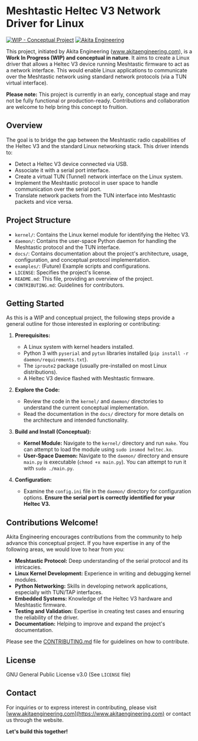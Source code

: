 # Meshtastic Heltec V3 Network Driver for Linux

[![WIP - Conceptual Project](https://img.shields.io/badge/Status-WIP%20Conceptual-orange.svg)](https://github.com/akita-engineering/Meshtastic-Heltec-V3-Network-Driver-for-Linux)
[![Akita Engineering](https://img.shields.io/badge/Organization-Akita%20Engineering-blue.svg)](https://www.akitaengineering.com)

This project, initiated by Akita Engineering (www.akitaengineering.com), is a **Work In Progress (WIP) and conceptual in nature**. It aims to create a Linux driver that allows a Heltec V3 device running Meshtastic firmware to act as a network interface. This would enable Linux applications to communicate over the Meshtastic network using standard network protocols (via a TUN virtual interface).

**Please note:** This project is currently in an early, conceptual stage and may not be fully functional or production-ready. Contributions and collaboration are welcome to help bring this concept to fruition.

## Overview

The goal is to bridge the gap between the Meshtastic radio capabilities of the Heltec V3 and the standard Linux networking stack. This driver intends to:

- Detect a Heltec V3 device connected via USB.
- Associate it with a serial port interface.
- Create a virtual TUN (Tunnel) network interface on the Linux system.
- Implement the Meshtastic protocol in user space to handle communication over the serial port.
- Translate network packets from the TUN interface into Meshtastic packets and vice versa.

## Project Structure

- `kernel/`: Contains the Linux kernel module for identifying the Heltec V3.
- `daemon/`: Contains the user-space Python daemon for handling the Meshtastic protocol and the TUN interface.
- `docs/`: Contains documentation about the project's architecture, usage, configuration, and conceptual protocol implementation.
- `examples/`: (Future) Example scripts and configurations.
- `LICENSE`: Specifies the project's license.
- `README.md`: This file, providing an overview of the project.
- `CONTRIBUTING.md`: Guidelines for contributors.

## Getting Started

As this is a WIP and conceptual project, the following steps provide a general outline for those interested in exploring or contributing:

1.  **Prerequisites:**
    - A Linux system with kernel headers installed.
    - Python 3 with `pyserial` and `pytun` libraries installed (`pip install -r daemon/requirements.txt`).
    - The `iproute2` package (usually pre-installed on most Linux distributions).
    - A Heltec V3 device flashed with Meshtastic firmware.

2.  **Explore the Code:**
    - Review the code in the `kernel/` and `daemon/` directories to understand the current conceptual implementation.
    - Read the documentation in the `docs/` directory for more details on the architecture and intended functionality.

3.  **Build and Install (Conceptual):**
    - **Kernel Module:** Navigate to the `kernel/` directory and run `make`. You can attempt to load the module using `sudo insmod heltec.ko`.
    - **User-Space Daemon:** Navigate to the `daemon/` directory and ensure `main.py` is executable (`chmod +x main.py`). You can attempt to run it with `sudo ./main.py`.

4.  **Configuration:**
    - Examine the `config.ini` file in the `daemon/` directory for configuration options. **Ensure the serial port is correctly identified for your Heltec V3.**

## Contributions Welcome!

Akita Engineering encourages contributions from the community to help advance this conceptual project. If you have expertise in any of the following areas, we would love to hear from you:

- **Meshtastic Protocol:** Deep understanding of the serial protocol and its intricacies.
- **Linux Kernel Development:** Experience in writing and debugging kernel modules.
- **Python Networking:** Skills in developing network applications, especially with TUN/TAP interfaces.
- **Embedded Systems:** Knowledge of the Heltec V3 hardware and Meshtastic firmware.
- **Testing and Validation:** Expertise in creating test cases and ensuring the reliability of the driver.
- **Documentation:** Helping to improve and expand the project's documentation.

Please see the [CONTRIBUTING.md](CONTRIBUTING.md) file for guidelines on how to contribute.

## License

GNU General Public License v3.0 (See `LICENSE` file)

## Contact

For inquiries or to express interest in contributing, please visit [www.akitaengineering.com](https://www.akitaengineering.com) or contact us through the website.

**Let's build this together!**
